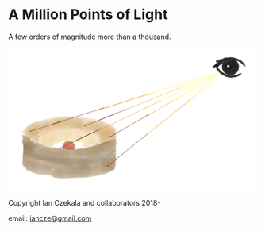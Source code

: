 # A Million Points of Light
A few orders of magnitude more than a thousand. 

![Logo](logo.png)

Copyright Ian Czekala and collaborators 2018-

email: iancze@gmail.com

